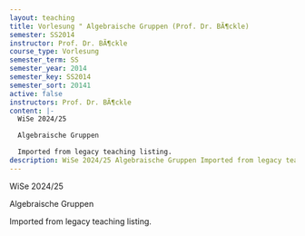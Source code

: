 ```yaml
---
layout: teaching
title: Vorlesung " Algebraische Gruppen (Prof. Dr. BÃ¶ckle)
semester: SS2014
instructor: Prof. Dr. BÃ¶ckle
course_type: Vorlesung
semester_term: SS
semester_year: 2014
semester_key: SS2014
semester_sort: 20141
active: false
instructors: Prof. Dr. BÃ¶ckle
content: |-
  WiSe 2024/25

  Algebraische Gruppen

  Imported from legacy teaching listing.
description: WiSe 2024/25 Algebraische Gruppen Imported from legacy teaching listing.
---
```

WiSe 2024/25

Algebraische Gruppen

Imported from legacy teaching listing.
